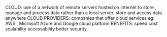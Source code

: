 
CLOUD: 
use of a network of remote servers hosted on internet to store , manage and process data rather than a local server.
store and access data anywhere
CLOUD PROVIDERS:
 companies that offer cloud services
 eg: AWS , Microsoft Azure and Google cloud platform
 BENEFITS:
 speed
 cost
 scalability
 accessability
 better security
 
